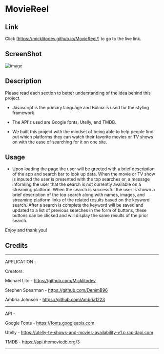 # MovieReel


## Link

Click [https://micklitodev.github.io/MovieReel/] to go to the live link.

## ScreenShot

![image](https://user-images.githubusercontent.com/120414766/218605223-2a12d7cc-d557-484a-bdd9-e3a8215dcee3.png)

## Description

Please read each section to better understanding of the idea behind this project.

- Javascript is the primary language and Bulma is used for the styling framework.

- The API's used are Google fonts, Utelly, and TMDB.

- We built this project with the mindset of being able to help people find out which platforms they can watch their favorite movies or TV shows on with the ease of searching for it on one site. 

## Usage

- Upon loading the page the user will be greeted with a brief description of the app and search bar to look up data. When the movie or TV show is inputed the user is presented with the top searches or, a message informing the user that the search is not currently available on a streaming platform. When the search is successful the user is shown a brief description of the top search along with names, images, and streaming platform links of the related results based on the keyword search. After a search is complete the keyword will be saved and updated to a list of previous searches in the form of buttons, these buttons can be clicked and will display the same results of the prior search.   

Enjoy and thank you!

## Credits
____________________________________________

APPLICATION - 

Creators:

Michael Lito - https://github.com/Micklitodev

Stephen Spearman - https://github.com/DenimB96

Ambria Johnson - https://github.com/Ambria1223

____________________________________________

API -  

Google Fonts - https://fonts.googleapis.com

Utelly - https://utelly-tv-shows-and-movies-availability-v1.p.rapidapi.com

TMDB - https://api.themoviedb.org/3
____________________________________________
